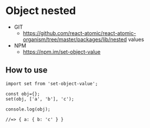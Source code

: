 Object nested
===============
   * GIT
      * https://github.com/react-atomic/react-atomic-organism/tree/master/packages/lib/nested values
   * NPM
      * https://npm.im/set-object-value

## How to use
```
import set from 'set-object-value';

const obj={};
set(obj, ['a', 'b'], 'c');

console.log(obj);

//=> { a: { b: 'c' } }
```


